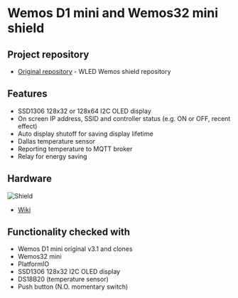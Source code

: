 # Wemos D1 mini and Wemos32 mini shield
## Project repository
-   [Original repository](https://github.com/srg74/WLED-wemos-shield) - WLED Wemos shield repository
## Features
*   SSD1306 128x32 or 128x64 I2C OLED display
*   On screen IP address, SSID and controller status (e.g. ON or OFF, recent effect)
*   Auto display shutoff for saving display lifetime
*   Dallas temperature sensor
*   Reporting temperature to MQTT broker
*   Relay for energy saving

## Hardware
![Shield](https://github.com/srg74/WLED-wemos-shield/blob/master/resources/Images/Assembly_8.jpg)

-   [Wiki](https://github.com/srg74/WLED-wemos-shield/wiki)

## Functionality checked with
*   Wemos D1 mini original v3.1 and clones
*   Wemos32 mini
*   PlatformIO
*   SSD1306 128x32 I2C OLED display
*   DS18B20 (temperature sensor)
*   Push button (N.O. momentary switch)

